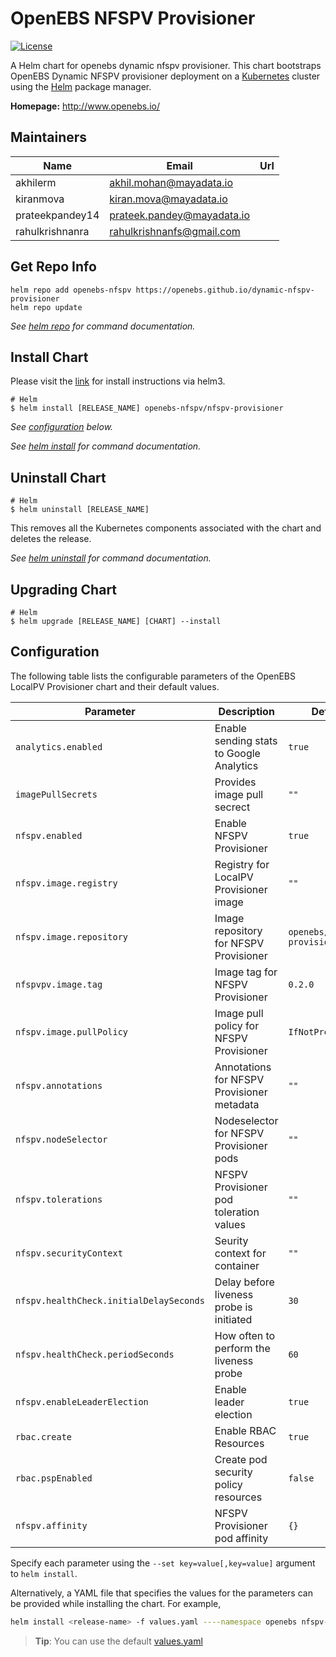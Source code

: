 #  OpenEBS NFSPV Provisioner

[![License](https://img.shields.io/badge/License-Apache%202.0-blue.svg)](https://opensource.org/licenses/Apache-2.0)

A Helm chart for openebs dynamic nfspv provisioner. This chart bootstraps OpenEBS Dynamic NFSPV provisioner deployment on a [Kubernetes](http://kubernetes.io) cluster using the  [Helm](https://helm.sh) package manager.


**Homepage:** <http://www.openebs.io/>

## Maintainers

| Name | Email | Url |
| ---- | ------ | --- |
| akhilerm | akhil.mohan@mayadata.io |  |
| kiranmova | kiran.mova@mayadata.io |  |
| prateekpandey14 | prateek.pandey@mayadata.io |  |
| rahulkrishnanra | rahulkrishnanfs@gmail.com |  |


## Get Repo Info

```console
helm repo add openebs-nfspv https://openebs.github.io/dynamic-nfspv-provisioner
helm repo update
```

_See [helm repo](https://helm.sh/docs/helm/helm_repo/) for command documentation._

## Install Chart

Please visit the [link](https://openebs.github.io/dynamic-nfspv-provisioner/) for install instructions via helm3.

```console
# Helm
$ helm install [RELEASE_NAME] openebs-nfspv/nfspv-provisioner
```

_See [configuration](#configuration) below._

_See [helm install](https://helm.sh/docs/helm/helm_install/) for command documentation._


## Uninstall Chart

```console
# Helm
$ helm uninstall [RELEASE_NAME]
```

This removes all the Kubernetes components associated with the chart and deletes the release.

_See [helm uninstall](https://helm.sh/docs/helm/helm_uninstall/) for command documentation._

## Upgrading Chart

```console
# Helm
$ helm upgrade [RELEASE_NAME] [CHART] --install
```


## Configuration

The following table lists the configurable parameters of the OpenEBS LocalPV Provisioner chart and their default values.

| Parameter                                   | Description                                   | Default                                   |
| ------------------------------------------- | --------------------------------------------- | ----------------------------------------- | 
| `analytics.enabled`                         | Enable sending stats to Google Analytics          | `true`                          |
| `imagePullSecrets`                          | Provides image pull secrect                       | `""`                            |
| `nfspv.enabled`                             | Enable NFSPV Provisioner                          | `true`                          |
| `nfspv.image.registry`                      | Registry for LocalPV Provisioner image            | `""`                            |
| `nfspv.image.repository`                    | Image repository for NFSPV Provisioner            | `openebs/localpv-provisioner`   |
| `nfspvpv.image.tag`                         |	Image tag for NFSPV Provisioner	                  | `0.2.0`                         |
| `nfspv.image.pullPolicy`                    | Image pull policy for NFSPV Provisioner           | `IfNotPresent`                  |
| `nfspv.annotations`                         | Annotations for NFSPV Provisioner metadata        | `""`                            |
| `nfspv.nodeSelector`                        | Nodeselector for NFSPV Provisioner pods           | `""`                            |
| `nfspv.tolerations`                         | NFSPV Provisioner pod toleration values           | `""`                            |
| `nfspv.securityContext`                     | Seurity context for container                     | `""`                            |
| `nfspv.healthCheck.initialDelaySeconds`     | Delay before liveness probe is initiated          | `30`                            |
| `nfspv.healthCheck.periodSeconds`           | How often to perform the liveness probe           | `60`                            | 
| `nfspv.enableLeaderElection`                | Enable leader election                            | `true`                          |
| `rbac.create`                               | Enable RBAC Resources                             | `true`                          |
| `rbac.pspEnabled`                           | Create pod security policy resources              | `false`                         |
| `nfspv.affinity`                            | NFSPV Provisioner pod affinity                    | `{}`                            | 
Specify each parameter using the `--set key=value[,key=value]` argument to `helm install`.

Alternatively, a YAML file that specifies the values for the parameters can be provided while installing the chart. For example,

```bash
helm install <release-name> -f values.yaml ----namespace openebs nfspv-provisioner
```

> **Tip**: You can use the default [values.yaml](values.yaml)
